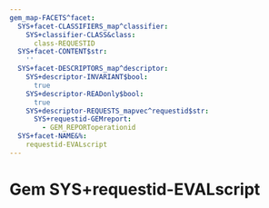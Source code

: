 ```yaml
---
gem_map-FACETS^facet:
  SYS+facet-CLASSIFIERS_map^classifier:
    SYS+classifier-CLASS&class:
      class-REQUESTID
  SYS+facet-CONTENT$str:
    ''
  SYS+facet-DESCRIPTORS_map^descriptor:
    SYS+descriptor-INVARIANT$bool:
      true
    SYS+descriptor-READonly$bool:
      true
    SYS+descriptor-REQUESTS_mapvec^requestid$str:
      SYS+requestid-GEMreport:
        - GEM_REPORToperationid
  SYS+facet-NAME&%:
    requestid-EVALscript
---
```

# Gem SYS+requestid-EVALscript

